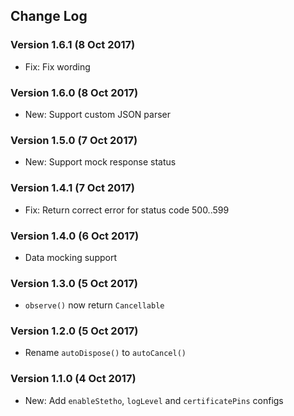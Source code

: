 ## Change Log

### Version 1.6.1 (8 Oct 2017)
- Fix: Fix wording

### Version 1.6.0 (8 Oct 2017)
- New: Support custom JSON parser

### Version 1.5.0 (7 Oct 2017)
- New: Support mock response status

### Version 1.4.1 (7 Oct 2017)
- Fix: Return correct error for status code 500..599

### Version 1.4.0 (6 Oct 2017)
- Data mocking support

### Version 1.3.0 (5 Oct 2017)
- `observe()` now return `Cancellable`

### Version 1.2.0 (5 Oct 2017)
- Rename `autoDispose()` to `autoCancel()`

### Version 1.1.0 (4 Oct 2017)
- New: Add `enableStetho`, `logLevel` and `certificatePins` configs

